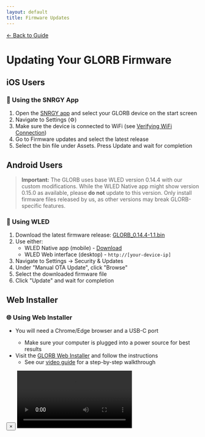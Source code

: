 ```yaml
---
layout: default
title: Firmware Updates
---
```


<div class="back-nav">
  <a href="{{ site.baseurl }}/">← Back to Guide</a>
</div>

# Updating Your GLORB Firmware

## iOS Users
<div class="platform-card">
    <h3>📱 Using the SNRGY App</h3>
    <ol>
        <li>Open the <a href="https://apps.apple.com/us/app/snrgy/id6587549578">SNRGY app</a> and select your GLORB device on the start screen</li>
        <li>Navigate to Settings (⚙️)</li>
        <li>Make sure the device is connected to WiFi (see <a href="{{ site.baseurl }}/setup#verifying-connection">Verifying WiFi Connection</a>)</li>
        <li>Go to Firmware updates and select the latest release</li>
        <li>Select the bin file under Assets. Press Update and wait for completion</li>
    </ol>
</div>

## Android Users

> **Important:** The GLORB uses base WLED version 0.14.4 with our custom modifications. While the WLED Native app might show version 0.15.0 as available, please **do not** update to this version. Only install firmware files released by us, as other versions may break GLORB-specific features.

<div class="platform-card">
    <h3>🤖 Using WLED</h3>
    <ol>
        <li>Download the latest firmware release: <a href="{{ site.baseurl }}/releases/GLORB_0.14.4-1.1.bin">GLORB_0.14.4-1.1.bin</a></li>
        <li>Use either:
            <ul>
                <li>WLED Native app (mobile) - <a href="https://play.google.com/store/apps/details?id=ca.cgagnier.wlednativeandroid&hl=en">Download</a></li>
                <li>WLED Web interface (desktop) - <code>http://[your-device-ip]</code></li>
            </ul>
        </li>
        <li>Navigate to Settings → Security & Updates</li>
        <li>Under "Manual OTA Update", click "Browse"</li>
        <li>Select the downloaded firmware file</li>
        <li>Click "Update" and wait for completion</li>
    </ol>
</div>

## Web Installer
<div class="platform-card">
    <h3>🌐 Using Web Installer</h3>
    <ul>
        <li>You will need a Chrome/Edge browser and a USB-C port</li>
            <ul>
                <li>Make sure your computer is plugged into a power source for best results</li>
            </ul>
        <li>Visit the <a href="https://snrgy-studios.github.io/GLORB-WebInstaller/">GLORB Web Installer</a> and follow the instructions
            <ul>
                <li>See our <a href="#" onclick="openVideoModal(); return false;">video guide</a> for a step-by-step walkthrough</li>
            </ul>
        </li>
    </ul>
</div>

<div class="modal" id="videoModal">
    <div class="modal-content">
        <button class="close-modal" onclick="closeVideoModal()">×</button>
        <video controls>
            <source src="{{ site.baseurl }}/assets/videos/glorb-web-installer.mp4" type="video/mp4">
            Your browser does not support the video tag.
        </video>
    </div>
</div>

<script>
function openVideoModal() {
    document.getElementById('videoModal').classList.add('active');
}

function closeVideoModal() {
    const modal = document.getElementById('videoModal');
    const video = modal.querySelector('video');
    video.pause();
    modal.classList.remove('active');
}

// Close modal when clicking outside
document.getElementById('videoModal').addEventListener('click', function(e) {
    if (e.target === this) closeVideoModal();
});
</script>
